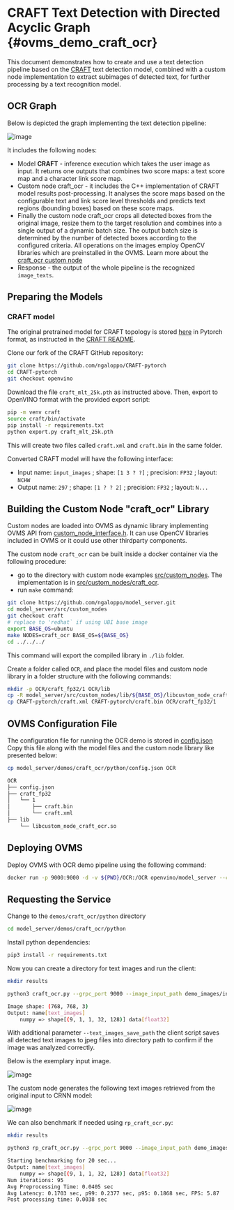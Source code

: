 #  CRAFT Text Detection with Directed Acyclic Graph {#ovms_demo_craft_ocr}

This document demonstrates how to create and use a text detection pipeline based on the
[CRAFT](https://github.com/clovaai/CRAFT-pytorch) text detection model, combined with a custom node implementation to extract subimages of detected text, for further processing by a text recognition model.

## OCR Graph

Below is depicted the graph implementing the text detection pipeline:

![image](craft_demo_graph.png)


It includes the following nodes:

- Model **CRAFT** - inference execution which takes the user image as input. It
  returns one outputs that combines two score maps: a text score map and a
  character link score map. 
- Custom node craft_ocr - it includes the C++ implementation of CRAFT model
  results post-processing. It analyses the score maps based on the configurable
  text and link score level thresholds and predicts text regions (bounding
  boxes) based on these score maps. 
- Finally the custom node craft_ocr crops all detected boxes
  from the original image, resize them to the target resolution and combines
  into a single output of a dynamic batch size. The output batch size is
  determined by the number of detected boxes according to the configured
  criteria. All operations on the images employ OpenCV libraries which are
  preinstalled in the OVMS. Learn more about the [craft_ocr custom
  node](/src/custom_nodes/craft_ocr)
- Response - the output of the whole pipeline is the recognized `image_texts`.

## Preparing the Models

### CRAFT model

The original pretrained model for CRAFT topology is stored [here](https://drive.google.com/open?id=1Jk4eGD7crsqCCg9C9VjCLkMN3ze8kutZ) in Pytorch format, as instructed in the [CRAFT README](https://github.com/clovaai/CRAFT-pytorch/blob/master/README.md).

Clone our fork of the CRAFT GitHub repository:

```bash
git clone https://github.com/ngaloppo/CRAFT-pytorch
cd CRAFT-pytorch
git checkout openvino
```

Download the file `craft_mlt_25k.pth` as instructed above. Then, export to
OpenVINO format with the provided export script:

```bash
pip -m venv craft
source craft/bin/activate
pip install -r requirements.txt
python export.py craft_mlt_25k.pth
```
This will create two files called `craft.xml` and `craft.bin` in the same folder. 

Converted CRAFT model will have the following interface:
- Input name: `input_images` ; shape: `[1 3 ? ?]` ; precision: `FP32` ; layout: `NCHW`
- Output name: `297` ; shape: `[1 ? ? 2]` ; precision: `FP32` ; layout: `N...`


## Building the Custom Node "craft_ocr" Library 

Custom nodes are loaded into OVMS as dynamic library implementing OVMS API from [custom_node_interface.h](https://github.com/openvinotoolkit/model_server/blob/releases/2022/1/src/custom_node_interface.h).
It can use OpenCV libraries included in OVMS or it could use other thirdparty components.

The custom node `craft_ocr` can be built inside a docker container via the following procedure:
- go to the directory with custom node examples [src/custom_nodes](../../../src/custom_nodes/). The implementation is in [src/custom_nodes/craft_ocr](../../../src/custom_nodes/craft_ocr/).
- run `make` command:

```bash
git clone https://github.com/ngaloppo/model_server.git
cd model_server/src/custom_nodes
git checkout craft
# replace to 'redhat` if using UBI base image
export BASE_OS=ubuntu
make NODES=craft_ocr BASE_OS=${BASE_OS}
cd ../../../
```

This command will export the compiled library in `./lib` folder.

Create a folder called `OCR`, and place the model files and custom node library in a folder structure with the following commands:

```bash
mkdir -p OCR/craft_fp32/1 OCR/lib
cp -R model_server/src/custom_nodes/lib/${BASE_OS}/libcustom_node_craft_ocr.so OCR/lib/
cp CRAFT-pytorch/craft.xml CRAFT-pytorch/craft.bin OCR/craft_fp32/1
```

## OVMS Configuration File

The configuration file for running the OCR demo is stored in [config.json](config.json)
Copy this file along with the model files and the custom node library like presented below:
```bash
cp model_server/demos/craft_ocr/python/config.json OCR
```
```bash
OCR
├── config.json
├── craft_fp32
│   └── 1
│       ├── craft.bin
│       └── craft.xml
├── lib
    └── libcustom_node_craft_ocr.so
```

## Deploying OVMS

Deploy OVMS with OCR demo pipeline using the following command:

```bash
docker run -p 9000:9000 -d -v ${PWD}/OCR:/OCR openvino/model_server --config_path /OCR/config.json --port 9000
```

## Requesting the Service

Change to the `demos/craft_ocr/python` directory
```bash
cd model_server/demos/craft_ocr/python
```

Install python dependencies:
```bash
pip3 install -r requirements.txt
``` 

Now you can create a directory for text images and run the client:

```bash
mkdir results

python3 craft_ocr.py --grpc_port 9000 --image_input_path demo_images/input.jpg --pipeline_name detect_text_images --text_images_output_name text_images --text_images_save_path ./results/ --image_layout NCHW --image_size 768

Image shape: (768, 768, 3)
Output: name[text_images]
    numpy => shape[(9, 1, 1, 32, 128)] data[float32]
```

With additional parameter `--text_images_save_path` the client script saves all detected text images to jpeg files into directory path to confirm if the image was analyzed correctly.

Below is the exemplary input image.

![image](demo_images/input.jpg)

The custom node generates the following text images retrieved from the original input to CRNN model:

![image](craft_table.jpg)

We can also benchmark if needed using `rp_craft_ocr.py`:

```bash
mkdir results

python3 rp_craft_ocr.py --grpc_port 9000 --image_input_path demo_images/input.jpg --pipeline_name detect_text_images --text_images_output_name text_images --text_images_save_path ./results/ --image_layout NCHW --image_size 768 --bench_time 20

Starting benchmarking for 20 sec...
Output: name[text_images]
    numpy => shape[(9, 1, 1, 32, 128)] data[float32]
Num iterations: 95
Avg Preprocessing Time: 0.0405 sec
Avg Latency: 0.1703 sec, p99: 0.2377 sec, p95: 0.1868 sec, FPS: 5.87
Post processing time: 0.0038 sec
```
